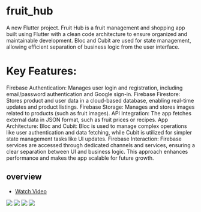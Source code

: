 # fruit_hub

A new Flutter project.
Fruit Hub is a fruit management and shopping app built using Flutter with a clean code architecture to ensure organized and maintainable development. Bloc and Cubit are used for state management, allowing efficient separation of business logic from the user interface.

# Key Features:
Firebase Authentication: Manages user login and registration, including email/password authentication and Google sign-in.
Firebase Firestore: Stores product and user data in a cloud-based database, enabling real-time updates and product listings.
Firebase Storage: Manages and stores images related to products (such as fruit images).
API Integration: The app fetches external data in JSON format, such as fruit prices or recipes.
App Architecture:
Bloc and Cubit: Bloc is used to manage complex operations like user authentication and data fetching, while Cubit is utilized for simpler state management tasks like UI updates.
Firebase Interaction: Firebase services are accessed through dedicated channels and services, ensuring a clear separation between UI and business logic.
This approach enhances performance and makes the app scalable for future growth.

## overview
- [Watch Video]()

<div>
<img src="https://github.com/user-attachments/assets/649b2202-04bc-4c4d-9d9c-4bfc9472c59e">
<img src="https://github.com/user-attachments/assets/9a1fa6a3-9668-4000-9eb0-b4ccf34c7cdf">
<img src="https://www.mediafire.com/file/r57wspbfoi22ulo/fruits_hub_review.mp4/file">
<img src="https://drive.google.com/file/d/1IqqwBmW9oUaQzPexUgiq3MTty7qPTDjG/view?usp=drive_link">
</div>



